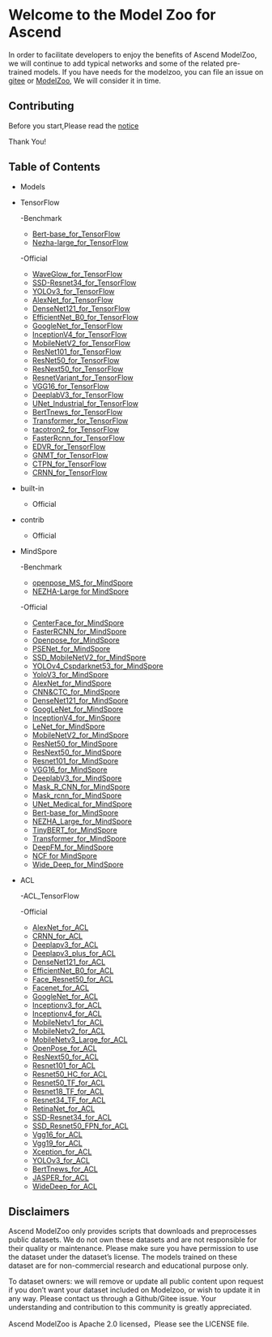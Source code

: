 # Welcome to the Model Zoo for Ascend

In order to facilitate developers to enjoy the benefits of Ascend ModelZoo, we will continue to add typical networks and some of the related pre-trained models. If you have needs for the modelzoo, you can file an issue on [gitee](https://github.com/Ascend/modelzoo/issues) or [ModelZoo](https://bbs.huaweicloud.com/forum/forum-726-1.html), We will consider it in time.

## Contributing

Before you start,Please read the [notice](https://github.com/Ascend/modelzoo/blob/master/contrib/CONTRIBUTING.md)

Thank You!

## Table of Contents
- Models
- TensorFlow	
	
	 -Benchmark
	
	- [Bert-base_for_TensorFlow](https://github.com/Ascend/modelzoo/tree/master/built-in/TensorFlow/Benchmark/nlp/Bert-base_for_TensorFlow)
	- [Nezha-large_for_TensorFlow](https://github.com/Ascend/modelzoo/tree/master/built-in/TensorFlow/Benchmark/nlp/Nezha-large_for_TensorFlow)
	
	 -Official
		
	- [WaveGlow_for_TensorFlow](https://github.com/Ascend/modelzoo/tree/master/built-in/TensorFlow/Official/audio/WaveGlow_for_TensorFlow)
	- [SSD-Resnet34_for_TensorFlow](https://github.com/Ascend/modelzoo/tree/master/built-in/TensorFlow/Official/cv/detection/SSD-Resnet34_for_TensorFlow)
	- [YOLOv3_for_TensorFlow](https://github.com/Ascend/modelzoo/tree/master/built-in/TensorFlow/Official/cv/detection/YoloV3_for_TensorFlow)
	- [AlexNet_for_TensorFlow](https://github.com/Ascend/modelzoo/tree/master/built-in/TensorFlow/Official/cv/image_classification/AlexNet_for_TensorFlow)
	- [DenseNet121_for_TensorFlow](https://github.com/Ascend/modelzoo/tree/master/built-in/TensorFlow/Official/cv/image_classification/DenseNet121_for_TensorFlow)
	- [EfficientNet_B0_for_TensorFlow](https://github.com/Ascend/modelzoo/tree/master/built-in/TensorFlow/Official/cv/image_classification/EfficientNet_B0_for_TensorFlow)
	- [GoogleNet_for_TensorFlow](https://github.com/Ascend/modelzoo/tree/master/built-in/TensorFlow/Official/cv/image_classification/GoogleNet_for_TensorFlow)
	- [InceptionV4_for_TensorFlow](https://github.com/Ascend/modelzoo/tree/master/built-in/TensorFlow/Official/cv/image_classification/InceptionV4_for_TensorFlow)
	- [MobileNetV2_for_TensorFlow](https://github.com/Ascend/modelzoo/tree/master/built-in/TensorFlow/Official/cv/image_classification/MobileNetV2_for_TensorFlow)
	- [ResNet101_for_TensorFlow](https://github.com/Ascend/modelzoo/tree/master/built-in/TensorFlow/Official/cv/image_classification/ResNet101_for_TensorFlow)
	- [ResNet50_for_TensorFlow](https://github.com/Ascend/modelzoo/tree/master/built-in/TensorFlow/Official/cv/image_classification/ResNet50_for_TensorFlow)
	- [ResNext50_for_TensorFlow](https://github.com/Ascend/modelzoo/tree/master/built-in/TensorFlow/Official/cv/image_classification/ResNext50_for_TensorFlow)
	- [ResnetVariant_for_TensorFlow](https://github.com/Ascend/modelzoo/tree/master/built-in/TensorFlow/Official/cv/image_classification/ResnetVariant_for_TensorFlow)
	- [VGG16_for_TensorFlow](https://github.com/Ascend/modelzoo/tree/master/built-in/TensorFlow/Official/cv/image_classification/VGG16_for_TensorFlow)
	- [DeeplabV3_for_TensorFlow](https://github.com/Ascend/modelzoo/tree/master/built-in/TensorFlow/Official/cv/image_segmentation/DeeplabV3_for_TensorFlow)
	- [UNet_Industrial_for_TensorFlow](https://github.com/Ascend/modelzoo/tree/master/built-in/TensorFlow/Official/cv/image_segmentation/UNet_Industrial_for_TensorFlow)
	- [BertTnews_for_TensorFlow](https://github.com/Ascend/modelzoo/tree/master/built-in/TensorFlow/Official/nlp/BertTnews_for_TensorFlow)
	- [Transformer_for_TensorFlow](https://github.com/Ascend/modelzoo/tree/master/built-in/TensorFlow/Official/nlp/Transformer_for_TensorFlow)
    - [tacotron2_for_TensorFlow](https://github.com/Ascend/modelzoo/tree/master/built-in/TensorFlow/Official/audio/tacotron2_for_TensorFlow)
    - [FasterRcnn_for_TensorFlow](https://github.com/Ascend/modelzoo/tree/master/built-in/TensorFlow/Official/cv/detection/FasterRcnn_for_TensorFlow)
    - [EDVR_for_TensorFlow](https://github.com/Ascend/modelzoo/tree/master/built-in/TensorFlow/Official/cv/Video_enhancement/EDVR_for_TensorFlow)
    - [GNMT_for_TensorFlow](https://github.com/Ascend/modelzoo/tree/master/built-in/TensorFlow/Official/nlp/GNMT_for_TensorFlow)
    - [CTPN_for_TensorFlow](https://github.com/Ascend/modelzoo/tree/master/built-in/TensorFlow/Official/cv/detection/CTPN_for_TensorFlow)
    - [CRNN_for_TensorFlow](https://github.com/Ascend/modelzoo/tree/master/built-in/TensorFlow/Official/cv/detection/CRNN_for_TensorFlow)
            
		

- built-in
    - Official
- contrib
    - Official

- MindSpore
	
	 -Benchmark

	- [openpose_MS_for_MindSpore](https://github.com/Ascend/modelzoo/tree/master/built-in/MindSpore/Benchmark/cv/detection/openpose_MS_for_MindSpore)
	- [NEZHA-Large for MindSpore](https://github.com/Ascend/modelzoo/tree/master/built-in/MindSpore/Benchmark/nlp/NEZHA-Large%20for%20MindSpore)
	
	 -Official
		
	- [CenterFace_for_MindSpore](https://github.com/Ascend/modelzoo/tree/master/built-in/MindSpore/Official/cv/detection/CenterFace_for_MindSpore)
	- [FasterRCNN_for_MindSpore](https://github.com/Ascend/modelzoo/tree/master/built-in/MindSpore/Official/cv/detection/FasterRCNN_for_MindSpore)
	- [Openpose_for_MindSpore](https://github.com/Ascend/modelzoo/tree/master/built-in/MindSpore/Official/cv/detection/Openpose_for_MindSpore)
	- [PSENet_for_MindSpore](https://github.com/Ascend/modelzoo/tree/master/built-in/MindSpore/Official/cv/detection/PSENet_for_MindSpore)
	- [SSD_MobileNetV2_for_MindSpore](https://github.com/Ascend/modelzoo/tree/master/built-in/MindSpore/Official/cv/detection/SSD_MobileNetV2_for_MindSpore)
	- [YOLOv4_Cspdarknet53_for_MindSpore](https://github.com/Ascend/modelzoo/tree/master/built-in/MindSpore/Official/cv/detection/YOLOv4_Cspdarknet53_for_MindSpore)
	- [YoloV3_for_MindSpore](https://github.com/Ascend/modelzoo/tree/master/built-in/MindSpore/Official/cv/detection/YoloV3_for_MindSpore)
	- [AlexNet_for_MindSpore](https://github.com/Ascend/modelzoo/tree/master/built-in/MindSpore/Official/cv/image_classification/AlexNet_for_MindSpore)
	- [CNN&CTC_for_MindSpore](https://github.com/Ascend/modelzoo/tree/master/built-in/MindSpore/Official/cv/image_classification/CNN&CTC_for_MindSpore)
	- [DenseNet121_for_MindSpore](https://github.com/Ascend/modelzoo/tree/master/built-in/MindSpore/Official/cv/image_classification/DenseNet121_for_MindSpore)
	- [GoogLeNet_for_MindSpore](https://github.com/Ascend/modelzoo/tree/master/built-in/MindSpore/Official/cv/image_classification/GoogLeNet_for_MindSpore)
	- [InceptionV4_for_MinSpore](https://github.com/Ascend/modelzoo/tree/master/built-in/MindSpore/Official/cv/image_classification/InceptionV4_for_MinSpore)
	- [LeNet_for_MindSpore](https://github.com/Ascend/modelzoo/tree/master/built-in/MindSpore/Official/cv/image_classification/LeNet_for_MindSpore)
	- [MobileNetV2_for_MindSpore](https://github.com/Ascend/modelzoo/tree/master/built-in/MindSpore/Official/cv/image_classification/MobileNetV2_for_MindSpore)
	- [ResNet50_for_MindSpore](https://github.com/Ascend/modelzoo/tree/master/built-in/MindSpore/Official/cv/image_classification/ResNet50_for_MindSpore)
	- [ResNext50_for_MindSpore](https://github.com/Ascend/modelzoo/tree/master/built-in/MindSpore/Official/cv/image_classification/ResNext50_for_MindSpore)
	- [Resnet101_for_MindSpore](https://github.com/Ascend/modelzoo/tree/master/built-in/MindSpore/Official/cv/image_classification/Resnet101_for_MindSpore)
	- [VGG16_for_MindSpore](https://github.com/Ascend/modelzoo/tree/master/built-in/MindSpore/Official/cv/image_classification/VGG16_for_MindSpore)
	- [DeeplabV3_for_MindSpore](https://github.com/Ascend/modelzoo/tree/master/built-in/MindSpore/Official/cv/image_segmentation/DeeplabV3_for_MindSpore)
	- [Mask_R_CNN_for_MindSpore](https://github.com/Ascend/modelzoo/tree/master/built-in/MindSpore/Official/cv/image_segmentation/Mask_R_CNN_for_MindSpore)
	- [Mask_rcnn_for_MindSpore](https://github.com/Ascend/modelzoo/tree/master/built-in/MindSpore/Official/cv/image_segmentation/Mask_rcnn_for_MindSpore)
	- [UNet_Medical_for_MindSpore](https://github.com/Ascend/modelzoo/tree/master/built-in/MindSpore/Official/cv/image_segmentation/UNet_Medical_for_MindSpore)
	- [Bert-base_for_MindSpore](https://github.com/Ascend/modelzoo/tree/master/built-in/MindSpore/Official/nlp/Bert-base_for_MindSpore)
	- [NEZHA_Large_for_MindSpore](https://github.com/Ascend/modelzoo/tree/master/built-in/MindSpore/Official/nlp/NEZHA_Large_for_MindSpore)
	- [TinyBERT_for_MindSpore](https://github.com/Ascend/modelzoo/tree/master/built-in/MindSpore/Official/nlp/TinyBERT_for_MindSpore)
	- [Transformer_for_MindSpore](https://github.com/Ascend/modelzoo/tree/master/built-in/MindSpore/Official/nlp/Transformer_for_MindSpore)
	- [DeepFM_for_MindSpore](https://github.com/Ascend/modelzoo/tree/master/built-in/MindSpore/Official/recommendation/DeepFM_for_MindSpore)
	- [NCF for MindSpore](https://github.com/Ascend/modelzoo/tree/master/built-in/MindSpore/Official/recommendation/NCF_for_MindSpore)
	- [Wide_Deep_for_MindSpore](https://github.com/Ascend/modelzoo/tree/master/built-in/MindSpore/Official/recommendation/Wide_Deep_for_MindSpore)
	

	
- ACL	

	-ACL_TensorFlow

    -Official

	- [AlexNet_for_ACL](https://github.com/Ascend/modelzoo/tree/master/built-in/ACL_TensorFlow/Official/cv/AlexNet_for_ACL)
	- [CRNN_for_ACL](https://github.com/Ascend/modelzoo/tree/master/built-in/ACL_TensorFlow/Official/cv/CRNN_for_ACL)
	- [Deeplapv3_for_ACL](https://github.com/Ascend/modelzoo/tree/master/built-in/ACL_TensorFlow/Official/cv/Deeplapv3_for_ACL)
	- [Deeplapv3_plus_for_ACL](https://github.com/Ascend/modelzoo/tree/master/built-in/ACL_TensorFlow/Official/cv/Deeplapv3_plus_for_ACL)
	- [DenseNet121_for_ACL](https://github.com/Ascend/modelzoo/tree/master/built-in/ACL_TensorFlow/Official/cv/DenseNet121_for_ACL)
	- [EfficientNet_B0_for_ACL](https://github.com/Ascend/modelzoo/tree/master/built-in/ACL_TensorFlow/Official/cv/EfficientNet_B0_for_ACL)
	- [Face_Resnet50_for_ACL](https://github.com/Ascend/modelzoo/tree/master/built-in/ACL_TensorFlow/Official/cv/Face_Resnet50_for_ACL)
	- [Facenet_for_ACL](https://github.com/Ascend/modelzoo/tree/master/built-in/ACL_TensorFlow/Official/cv/Facenet_for_ACL)	
	- [GoogleNet_for_ACL](https://github.com/Ascend/modelzoo/tree/master/built-in/ACL_TensorFlow/Official/cv/GoogleNet_for_ACL)
	- [Inceptionv3_for_ACL](https://github.com/Ascend/modelzoo/tree/master/built-in/ACL_TensorFlow/Official/cv/Inceptionv3_for_ACL)
 	- [Inceptionv4_for_ACL](https://github.com/Ascend/modelzoo/tree/master/built-in/ACL_TensorFlow/Official/cv/Inceptionv4_for_ACL)
	- [MobileNetv1_for_ACL](https://github.com/Ascend/modelzoo/tree/master/built-in/ACL_TensorFlow/Official/cv/MobileNetv1_for_ACL)
	- [MobileNetv2_for_ACL](https://github.com/Ascend/modelzoo/tree/master/built-in/ACL_TensorFlow/Official/cv/MobileNetv2_for_ACL)
	- [MobileNetv3_Large_for_ACL](https://github.com/Ascend/modelzoo/tree/master/built-in/ACL_TensorFlow/Official/cv/MobileNetv3_Large_for_ACL)
	- [OpenPose_for_ACL](https://github.com/Ascend/modelzoo/tree/master/built-in/ACL_TensorFlow/Official/cv/OpenPose_for_ACL)
	- [ResNext50_for_ACL](https://github.com/Ascend/modelzoo/tree/master/built-in/ACL_TensorFlow/Official/cv/Resnet101_for_ACL)
	- [Resnet101_for_ACL](https://github.com/Ascend/modelzoo/tree/master/built-in/ACL_TensorFlow/Official/cv/Resnet101_for_ACL)
	- [Resnet50_HC_for_ACL](https://github.com/Ascend/modelzoo/tree/master/built-in/ACL_TensorFlow/Official/cv/Resnet50_HC_for_ACL)
	- [Resnet50_TF_for_ACL](https://github.com/Ascend/modelzoo/tree/master/built-in/ACL_TensorFlow/Official/cv/Resnet50_TF_for_ACL)
	- [Resnet18_TF_for_ACL](https://github.com/Ascend/modelzoo/tree/master/built-in/ACL_TensorFlow/Official/cv/Resnet18_TF_for_ACL)
	- [Resnet34_TF_for_ACL](https://github.com/Ascend/modelzoo/tree/master/built-in/ACL_TensorFlow/Official/cv/Resnet34_TF_for_ACL)
	- [RetinaNet_for_ACL](https://github.com/Ascend/modelzoo/tree/master/built-in/ACL_TensorFlow/Official/cv/RetinaNet_for_ACL)
	- [SSD-Resnet34_for_ACL](https://github.com/Ascend/modelzoo/tree/master/built-in/ACL_TensorFlow/Official/cv/SSD-Resnet34_for_ACL)
	- [SSD_Resnet50_FPN_for_ACL](https://github.com/Ascend/modelzoo/tree/master/built-in/ACL_TensorFlow/Official/cv/SSD_Resnet50_FPN_for_ACL)
	- [Vgg16_for_ACL](https://github.com/Ascend/modelzoo/tree/master/built-in/ACL_TensorFlow/Official/cv/Vgg16_for_ACL)
	- [Vgg19_for_ACL](https://github.com/Ascend/modelzoo/tree/master/built-in/ACL_TensorFlow/Official/cv/Vgg19_for_ACL)
	- [Xception_for_ACL](https://github.com/Ascend/modelzoo/tree/master/built-in/ACL_TensorFlow/Official/cv/Xception_for_ACL)
	- [YOLOv3_for_ACL](https://github.com/Ascend/modelzoo/tree/master/built-in/ACL_TensorFlow/Official/cv/YOLOv3_for_ACL)
	- [BertTnews_for_ACL](https://github.com/Ascend/modelzoo/tree/master/built-in/ACL_TensorFlow/Official/nlp/BertTnews_for_ACL)
	- [JASPER_for_ACL](https://github.com/Ascend/modelzoo/tree/master/built-in/ACL_TensorFlow/Official/nlp/JASPER_for_ACL)
	- [WideDeep_for_ACL](https://github.com/Ascend/modelzoo/tree/master/built-in/ACL_TensorFlow/Official/recommendation/WideDeep_for_ACL)
		

					
  
		
## Disclaimers

Ascend ModelZoo only provides scripts that downloads and preprocesses public datasets. We do not own these datasets and are not responsible for their quality or maintenance. Please make sure you have permission to use the dataset under the dataset’s license. The models trained on these dataset are for non-commercial research and educational purpose only.

To dataset owners: we will remove or update all public content upon request if you don’t want your dataset included on Modelzoo, or wish to update it in any way. Please contact us through a Github/Gitee issue. Your understanding and contribution to this community is greatly appreciated.

Ascend ModelZoo is Apache 2.0 licensed，Please see the LICENSE file.


	
		
		
		

		

		
		
		
		
		

















 
 	
		
		
		